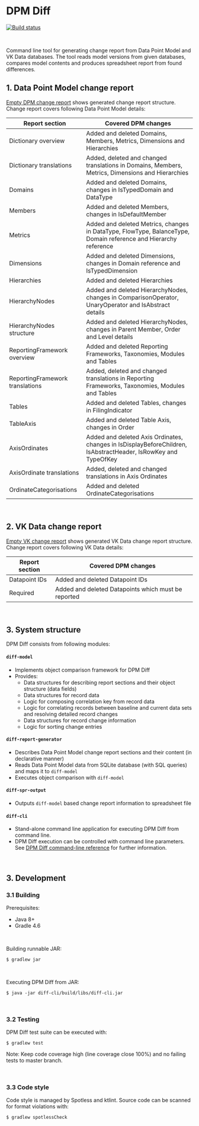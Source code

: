 # DPM Diff

[![Build status](https://github.com/VK-FRTT/dpm-diff/workflows/build/badge.svg)](#)

<br/>

Command line tool for generating change report from Data Point Model and VK Data databases. 
The tool reads model versions from given databases, compares model contents and produces spreadsheet report from found differences.


## 1. Data Point Model change report

[Empty DPM change report](docs/dpm_change_report_empty.xlsx) shows generated change report structure.
Change report covers following Data Point Model details:  

| Report section                    | Covered DPM changes |
| --------------------------------- | ------------------------------------------------------------------------------- |
| Dictionary overview               | Added and deleted Domains, Members, Metrics, Dimensions and Hierarchies |
| Dictionary translations           | Added, deleted and changed translations in Domains, Members, Metrics, Dimensions and Hierarchies |
| Domains                           | Added and deleted Domains, changes in IsTypedDomain and DataType |
| Members                           | Added and deleted Members, changes in IsDefaultMember |
| Metrics                           | Added and deleted Metrics, changes in DataType, FlowType, BalanceType, Domain reference and Hierarchy reference |
| Dimensions                        | Added and deleted Dimensions, changes in Domain reference and IsTypedDimension |
| Hierarchies                       | Added and deleted Hierarchies |
| HierarchyNodes                    | Added and deleted HierarchyNodes, changes in ComparisonOperator, UnaryOperator and IsAbstract details |
| HierarchyNodes structure          | Added and deleted HierarchyNodes, changes in Parent Member, Order and Level details |
| ReportingFramework overview       | Added and deleted Reporting Frameworks, Taxonomies, Modules and Tables |
| ReportingFramework translations   | Added, deleted and changed translations in Reporting Frameworks, Taxonomies, Modules and Tables |
| Tables                            | Added and deleted Tables, changes in FilingIndicator |
| TableAxis                         | Added and deleted Table Axis, changes in Order |
| AxisOrdinates                     | Added and deleted Axis Ordinates, changes in IsDisplayBeforeChildren, IsAbstractHeader, IsRowKey and TypeOfKey |
| AxisOrdinate translations         | Added, deleted and changed translations  in Axis Ordinates |
| OrdinateCategorisations           | Added and deleted OrdinateCategorisations |

<br/>

## 2. VK Data change report

[Empty VK change report](docs/vkdata_change_report_empty.xlsx) shows generated VK Data change report structure.
Change report covers following VK Data details:  

| Report section                    | Covered DPM changes |
| --------------------------------- | ------------------------------------------------------------------------------- |
| Datapoint IDs                     | Added and deleted Datapoint IDs |
| Required                          | Added and deleted Datapoints which must be reported |

<br/>

## 3. System structure

DPM Diff consists from following modules:

#### `diff-model`
- Implements object comparison framework for DPM Diff 
- Provides: 
    - Data structures for describing report sections and their object structure (data fields)
    - Data structures for record data 
    - Logic for composing correlation key from record data
    - Logic for correlating records between baseline and current data sets and resolving detailed record changes
    - Data structures for record change information
    - Logic for sorting change entries 
        
#### `diff-report-generator`
- Describes Data Point Model change report sections and their content (in declarative manner)
- Reads Data Point Model data from SQLite database (with SQL queries) and maps it to `diff-model`
- Executes object comparison with `diff-model` 

#### `diff-spr-output`  
- Outputs `diff-model` based change report information to spreadsheet file 

#### `diff-cli`
- Stand-alone command line application for executing DPM Diff from command line.
- DPM Diff execution can be controlled with command line parameters. See [DPM Diff command-line reference](docs/dpm-diff-command-line-reference.md) for further information.

<br/>

## 3. Development

### 3.1 Building

Prerequisites:

- Java 8+
- Gradle 4.6

<br/>

Building runnable JAR:

`$ gradlew jar`

<br/>

Executing DPM Diff from JAR:

`$ java -jar diff-cli/build/libs/diff-cli.jar`

<br/>

### 3.2 Testing

DPM Diff test suite can be executed with:

`$ gradlew test`

Note: Keep code coverage high (line coverage close 100%) and no failing tests to master branch.

<br/>

### 3.3 Code style 

Code style is managed by Spotless and ktlint. Source code can be scanned for format violations with: 

`$ gradlew spotlessCheck`


